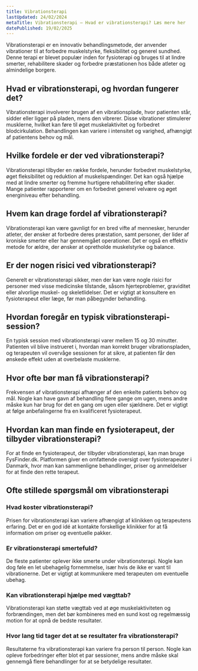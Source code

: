 ```yaml
---
title: Vibrationsterapi
lastUpdated: 24/02/2024
metaTitle: Vibrationsterapi – Hvad er vibrationsterapi? Læs mere her
datePublished: 19/02/2025
---
```


Vibrationsterapi er en innovativ behandlingsmetode, der anvender vibrationer til at forbedre muskelstyrke, fleksibilitet og generel sundhed. Denne terapi er blevet populær inden for fysioterapi og bruges til at lindre smerter, rehabilitere skader og forbedre præstationen hos både atleter og almindelige borgere.

## Hvad er vibrationsterapi, og hvordan fungerer det?

Vibrationsterapi involverer brugen af en vibrationsplade, hvor patienten står, sidder eller ligger på pladen, mens den vibrerer. Disse vibrationer stimulerer musklerne, hvilket kan føre til øget muskelaktivitet og forbedret blodcirkulation. Behandlingen kan variere i intensitet og varighed, afhængigt af patientens behov og mål.

## Hvilke fordele er der ved vibrationsterapi?

Vibrationsterapi tilbyder en række fordele, herunder forbedret muskelstyrke, øget fleksibilitet og reduktion af muskelspændinger. Det kan også hjælpe med at lindre smerter og fremme hurtigere rehabilitering efter skader. Mange patienter rapporterer om en forbedret generel velvære og øget energiniveau efter behandling.

## Hvem kan drage fordel af vibrationsterapi?

Vibrationsterapi kan være gavnligt for en bred vifte af mennesker, herunder atleter, der ønsker at forbedre deres præstation, samt personer, der lider af kroniske smerter eller har gennemgået operationer. Det er også en effektiv metode for ældre, der ønsker at opretholde muskelstyrke og balance.

## Er der nogen risici ved vibrationsterapi?

Generelt er vibrationsterapi sikker, men der kan være nogle risici for personer med visse medicinske tilstande, såsom hjerteproblemer, graviditet eller alvorlige muskel- og skeletlidelser. Det er vigtigt at konsultere en fysioterapeut eller læge, før man påbegynder behandling.

## Hvordan foregår en typisk vibrationsterapi-session?

En typisk session med vibrationsterapi varer mellem 15 og 30 minutter. Patienten vil blive instrueret i, hvordan man korrekt bruger vibrationspladen, og terapeuten vil overvåge sessionen for at sikre, at patienten får den ønskede effekt uden at overbelaste musklerne.

## Hvor ofte bør man få vibrationsterapi?

Frekvensen af vibrationsterapi afhænger af den enkelte patients behov og mål. Nogle kan have gavn af behandling flere gange om ugen, mens andre måske kun har brug for det en gang om ugen eller sjældnere. Det er vigtigt at følge anbefalingerne fra en kvalificeret fysioterapeut.

## Hvordan kan man finde en fysioterapeut, der tilbyder vibrationsterapi?

For at finde en fysioterapeut, der tilbyder vibrationsterapi, kan man bruge FysFinder.dk. Platformen giver en omfattende oversigt over fysioterapeuter i Danmark, hvor man kan sammenligne behandlinger, priser og anmeldelser for at finde den rette terapeut.

## Ofte stillede spørgsmål om vibrationsterapi

### Hvad koster vibrationsterapi?

Prisen for vibrationsterapi kan variere afhængigt af klinikken og terapeutens erfaring. Det er en god idé at kontakte forskellige klinikker for at få information om priser og eventuelle pakker.

### Er vibrationsterapi smertefuld?

De fleste patienter oplever ikke smerte under vibrationsterapi. Nogle kan dog føle en let ubehagelig fornemmelse, især hvis de ikke er vant til vibrationerne. Det er vigtigt at kommunikere med terapeuten om eventuelle ubehag.

### Kan vibrationsterapi hjælpe med vægttab?

Vibrationsterapi kan støtte vægttab ved at øge muskelaktiviteten og forbrændingen, men det bør kombineres med en sund kost og regelmæssig motion for at opnå de bedste resultater.

### Hvor lang tid tager det at se resultater fra vibrationsterapi?

Resultaterne fra vibrationsterapi kan variere fra person til person. Nogle kan opleve forbedringer efter blot et par sessioner, mens andre måske skal gennemgå flere behandlinger for at se betydelige resultater.
